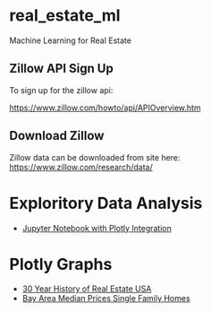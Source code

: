 # real_estate_ml
Machine Learning for Real Estate

## Zillow API Sign Up

To sign up for the zillow api:

https://www.zillow.com/howto/api/APIOverview.htm

## Download Zillow

Zillow data can be downloaded from site here:
https://www.zillow.com/research/data/

# Exploritory Data Analysis

* [Jupyter Notebook with Plotly Integration](https://github.com/noahgift/real_estate_ml/blob/master/notebooks/explore_zillow_data_sets.ipynb)

# Plotly Graphs

* [30 Year History of Real Estate USA](https://plot.ly/~ngift/9/)
* [Bay Area Median Prices Single Family Homes](https://plot.ly/~ngift/7/)
